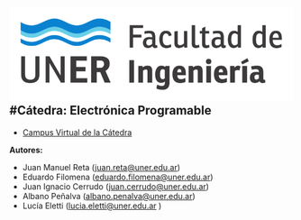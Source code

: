 
![Scheme|30%](fiuner.png)
#Cátedra: Electrónica Programable
-----------

 *  [Campus Virtual de la Cátedra](http://campus.ingenieria.uner.edu.ar/course/view.php?id=190)


**Autores:** 

 *  Juan Manuel Reta (juan.reta@uner.edu.ar)
 *  Eduardo Filomena (eduardo.filomena@uner.edu.ar)
 *  Juan Ignacio Cerrudo (juan.cerrudo@uner.edu.ar)
 *  Albano Peñalva (albano.penalva@uner.edu.ar)
 *  Lucía Eletti (lucia.eletti@uner.edu.ar )